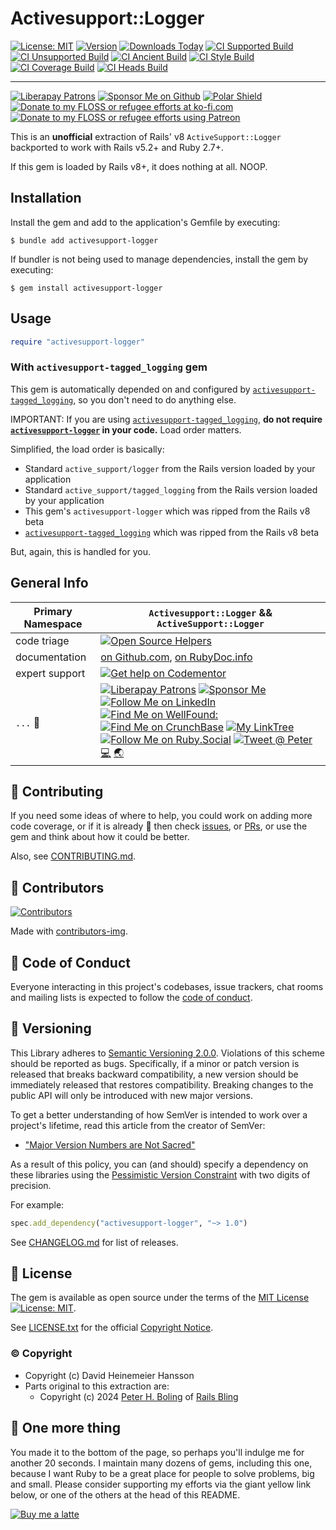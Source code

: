 # Activesupport::Logger

[![License: MIT](https://img.shields.io/badge/License-MIT-green.svg)](https://opensource.org/licenses/MIT)
[![Version](https://img.shields.io/gem/v/activesupport-logger.svg)](https://rubygems.org/gems/activesupport-logger)
[![Downloads Today](https://img.shields.io/gem/rd/activesupport-logger.svg)](https://github.com/pboling/activesupport-logger)
[![CI Supported Build][🚎s-wfi]][🚎s-wf]
[![CI Unsupported Build][🚎us-wfi]][🚎us-wf]
[![CI Ancient Build][🚎a-wfi]][🚎a-wf]
[![CI Style Build][🚎st-wfi]][🚎st-wf]
[![CI Coverage Build][🚎cov-wfi]][🚎cov-wf]
[![CI Heads Build][🚎hd-wfi]][🚎hd-wf]

-----

[![Liberapay Patrons][⛳liberapay-img]][⛳liberapay]
[![Sponsor Me on Github][🖇sponsor-img]][🖇sponsor]
[![Polar Shield][🖇polar-img]][🖇polar]
[![Donate to my FLOSS or refugee efforts at ko-fi.com][🖇kofi-img]][🖇kofi]
[![Donate to my FLOSS or refugee efforts using Patreon][🖇patreon-img]][🖇patreon]

[🚎s-wf]: https://github.com/pboling/activesupport-logger/actions/workflows/supported.yml
[🚎s-wfi]: https://github.com/pboling/activesupport-logger/actions/workflows/supported.yml/badge.svg
[🚎us-wf]: https://github.com/pboling/activesupport-logger/actions/workflows/unsupported.yml
[🚎us-wfi]: https://github.com/pboling/activesupport-logger/actions/workflows/unsupported.yml/badge.svg
[🚎a-wf]: https://github.com/pboling/activesupport-logger/actions/workflows/ancient.yml
[🚎a-wfi]: https://github.com/pboling/activesupport-logger/actions/workflows/ancient.yml/badge.svg
[🚎st-wf]: https://github.com/pboling/activesupport-logger/actions/workflows/style.yml
[🚎st-wfi]: https://github.com/pboling/activesupport-logger/actions/workflows/style.yml/badge.svg
[🚎cov-wf]: https://github.com/pboling/activesupport-logger/actions/workflows/coverage.yml
[🚎cov-wfi]: https://github.com/pboling/activesupport-logger/actions/workflows/coverage.yml/badge.svg
[🚎hd-wf]: https://github.com/pboling/activesupport-logger/actions/workflows/heads.yml
[🚎hd-wfi]: https://github.com/pboling/activesupport-logger/actions/workflows/heads.yml/badge.svg

[⛳liberapay-img]: https://img.shields.io/liberapay/patrons/pboling.svg?logo=liberapay
[⛳liberapay]: https://liberapay.com/pboling/donate
[🖇sponsor-img]: https://img.shields.io/badge/Sponsor_Me!-pboling.svg?style=social&logo=github
[🖇sponsor]: https://github.com/sponsors/pboling
[🖇polar-img]: https://polar.sh/embed/seeks-funding-shield.svg?org=pboling
[🖇polar]: https://polar.sh/pboling
[🖇kofi-img]: https://img.shields.io/badge/buy%20me%20coffee-donate-yellow.svg
[🖇kofi]: https://ko-fi.com/O5O86SNP4
[🖇patreon-img]: https://img.shields.io/badge/patreon-donate-yellow.svg
[🖇patreon]: https://patreon.com/galtzo

This is an **unofficial** extraction of Rails' v8 `ActiveSupport::Logger` backported to work with Rails v5.2+ and Ruby 2.7+.

If this gem is loaded by Rails v8+, it does nothing at all.  NOOP.

## Installation

Install the gem and add to the application's Gemfile by executing:

    $ bundle add activesupport-logger

If bundler is not being used to manage dependencies, install the gem by executing:

    $ gem install activesupport-logger

## Usage

```ruby
require "activesupport-logger"
```

### With `activesupport-tagged_logging` gem

This gem is automatically depended on and configured by [`activesupport-tagged_logging`][activesupport-tagged_logging],
so you don't need to do anything else.

IMPORTANT: If you are using [`activesupport-tagged_logging`][activesupport-tagged_logging],
**do not require [`activesupport-logger`][activesupport-logger] in your code.**
Load order matters.

Simplified, the load order is basically:

- Standard `active_support/logger` from the Rails version loaded by your application
- Standard `active_support/tagged_logging` from the Rails version loaded by your application
- This gem's `activesupport-logger` which was ripped from the Rails v8 beta
- [`activesupport-tagged_logging`][activesupport-tagged_logging] which was ripped from the Rails v8 beta

But, again, this is handled for you.

[activesupport-logger]: https://github.com/pboling/activesupport-logger
[activesupport-tagged_logging]: https://github.com/pboling/activesupport-tagged_logging

## General Info

| Primary Namespace | `Activesupport::Logger` && `ActiveSupport::Logger`                                                                                                                                                                                                                                                                                                                                                                                                                                |
|-------------------|-------------------------------------------------------------------------------------------------------------------------------------------------------------------------------------------------------------------------------------------------------------------------------------------------------------------------------------------------------------------------------------------------------------------------------------------------------|
| code triage       | [![Open Source Helpers](https://www.codetriage.com/pboling/activesupport-logger/badges/users.svg)](https://www.codetriage.com/pboling/activesupport-logger)                                                                                                                                                                                                                                                                                     |
| documentation     | [on Github.com][homepage],  [on RubyDoc.info][documentation]                                                                                                                                                                                                                                                                                                                                                                                          |
| expert support    | [![Get help on Codementor](https://cdn.codementor.io/badges/get_help_github.svg)](https://www.codementor.io/peterboling?utm_source=github&utm_medium=button&utm_term=peterboling&utm_campaign=github)                                                                                                                                                                                                                                                 |
| `...` 💖          | [![Liberapay Patrons][⛳liberapay-img]][⛳liberapay] [![Sponsor Me][🖇sponsor-img]][🖇sponsor] [![Follow Me on LinkedIn][🖇linkedin-img]][🖇linkedin] [![Find Me on WellFound:][✌️wellfound-img]][✌️wellfound] [![Find Me on CrunchBase][💲crunchbase-img]][💲crunchbase] [![My LinkTree][🌳linktree-img]][🌳linktree] [![Follow Me on Ruby.Social][🐘ruby-mast-img]][🐘ruby-mast] [![Tweet @ Peter][🐦tweet-img]][🐦tweet] [💻][coderme] [🌏][aboutme] |

<!-- 7️⃣ spread 💖 -->
[🐦tweet-img]: https://img.shields.io/twitter/follow/galtzo.svg?style=social&label=Follow%20%40galtzo
[🐦tweet]: http://twitter.com/galtzo
[🚎blog]: http://www.railsbling.com/tags/activesupport-logger/
[🚎blog-img]: https://img.shields.io/badge/blog-railsbling-brightgreen.svg?style=flat
[🖇linkedin]: http://www.linkedin.com/in/peterboling
[🖇linkedin-img]: https://img.shields.io/badge/PeterBoling-blue?style=plastic&logo=linkedin
[✌️wellfound]: https://angel.co/u/peter-boling
[✌️wellfound-img]: https://img.shields.io/badge/peter--boling-orange?style=plastic&logo=wellfound
[💲crunchbase]: https://www.crunchbase.com/person/peter-boling
[💲crunchbase-img]: https://img.shields.io/badge/peter--boling-purple?style=plastic&logo=crunchbase
[🐘ruby-mast]: https://ruby.social/@galtzo
[🐘ruby-mast-img]: https://img.shields.io/mastodon/follow/109447111526622197?domain=https%3A%2F%2Fruby.social&style=plastic&logo=mastodon&label=Ruby%20%40galtzo
[🌳linktree]: https://linktr.ee/galtzo
[🌳linktree-img]: https://img.shields.io/badge/galtzo-purple?style=plastic&logo=linktree
[documentation]: https://rubydoc.info/github/pboling/activesupport-logger
[homepage]: https://github.com/pboling/activesupport-logger

<!-- Maintainer Contact Links -->
[aboutme]: https://about.me/peter.boling
[coderme]: https://coderwall.com/Peter%20Boling

## 🤝 Contributing

If you need some ideas of where to help, you could work on adding more code coverage,
or if it is already 💯 then check [issues][🤝issues], or [PRs][🤝pulls],
or use the gem and think about how it could be better.

Also, see [CONTRIBUTING.md][🤝contributing].

[🤝issues]: https://github.com/pboling/activesupport-logger/issues
[🤝pulls]: https://github.com/pboling/activesupport-logger/pulls
[🤝contributing]: CONTRIBUTING.md

## 🌈 Contributors

[![Contributors][🖐contributors-img]][🖐contributors]

Made with [contributors-img][🖐contrib-rocks].

[🖐contrib-rocks]: https://contrib.rocks
[🖐contributors]: https://github.com/pboling/activesupport-logger/graphs/contributors
[🖐contributors-img]: https://contrib.rocks/image?repo=pboling/activesupport-logger

## 🪇 Code of Conduct

Everyone interacting in this project's codebases, issue trackers,
chat rooms and mailing lists is expected to follow the [code of conduct][🪇conduct].

[🪇conduct]: CODE_OF_CONDUCT.md

## 📌 Versioning

This Library adheres to [Semantic Versioning 2.0.0][📌semver].
Violations of this scheme should be reported as bugs.
Specifically, if a minor or patch version is released that breaks backward compatibility,
a new version should be immediately released that restores compatibility.
Breaking changes to the public API will only be introduced with new major versions.

To get a better understanding of how SemVer is intended to work over a project's lifetime,
read this article from the creator of SemVer:

- ["Major Version Numbers are Not Sacred"][📌major-versions-not-sacred]

As a result of this policy, you can (and should) specify a dependency on these libraries using
the [Pessimistic Version Constraint][📌pvc] with two digits of precision.

For example:

```ruby
spec.add_dependency("activesupport-logger", "~> 1.0")
```

See [CHANGELOG.md][📌changelog] for list of releases.

[comment]: <> ( 📌 VERSIONING LINKS )

[📌pvc]: http://guides.rubygems.org/patterns/#pessimistic-version-constraint
[📌semver]: http://semver.org/
[📌major-versions-not-sacred]: https://tom.preston-werner.com/2022/05/23/major-version-numbers-are-not-sacred.html
[📌changelog]: CHANGELOG.md

## 📄 License

The gem is available as open source under the terms of
the [MIT License][📄license] [![License: MIT][📄license-img]][📄license-ref].

See [LICENSE.txt][📄license] for the official [Copyright Notice][📄copyright-notice-explainer].

[comment]: <> ( 📄 LEGAL LINKS )

[📄copyright-notice-explainer]: https://opensource.stackexchange.com/questions/5778/why-do-licenses-such-as-the-mit-license-specify-a-single-year
[📄license]: LICENSE.txt
[📄license-ref]: https://opensource.org/licenses/MIT
[📄license-img]: https://img.shields.io/badge/License-MIT-green.svg

### © Copyright

* Copyright (c) David Heinemeier Hansson
* Parts original to this extraction are:
  * Copyright (c) 2024 [Peter H. Boling][peterboling] of [Rails Bling][railsbling]

[railsbling]: http://www.railsbling.com
[peterboling]: http://www.peterboling.com
[bundle-group-pattern]: https://gist.github.com/pboling/4564780
[documentation]: http://rubydoc.info/gems/activesupport-logger
[homepage]: https://github.com/pboling/activesupport-logger

## 🤑 One more thing

You made it to the bottom of the page,
so perhaps you'll indulge me for another 20 seconds.
I maintain many dozens of gems, including this one,
because I want Ruby to be a great place for people to solve problems, big and small.
Please consider supporting my efforts via the giant yellow link below,
or one of the others at the head of this README.

[![Buy me a latte][🖇buyme-img]][🖇buyme]

[🖇buyme-img]: https://img.buymeacoffee.com/button-api/?text=Buy%20me%20a%20latte&emoji=&slug=pboling&button_colour=FFDD00&font_colour=000000&font_family=Cookie&outline_colour=000000&coffee_colour=ffffff
[🖇buyme]: https://www.buymeacoffee.com/pboling
